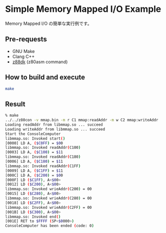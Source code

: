 # Simple Memory Mapped I/O Example

Memory Mapped I/O の簡単な実行例です。

## Pre-requests

- GNU Make
- Clang C++
- [z88dk](https://github.com/z88dk/z88dk) (z80asm command)

## How to build and execute

```bash
make
```

## Result

```bash
% make
../../z80con -v mmap.bin -m r C1 mmap:readAddr -m w C2 mmap:writeAddr 
Loading readAddr from libmmap.so ... succeed
Loading writeAddr from libmmap.so ... succeed
Start the ConsoleComputer
libmmap.so: Invoked start()
[0000] LD A, ($C0FF) = $00
libmmap.so: Invoked readAddr(C100)
[0003] LD A, ($C100) = $11
libmmap.so: Invoked readAddr(C180)
[0006] LD A, ($C180) = $11
libmmap.so: Invoked readAddr(C1FF)
[0009] LD A, ($C1FF) = $11
[000C] LD A, ($C200) = $00
[000F] LD ($C1FF), A<$00>
[0012] LD ($C200), A<$00>
libmmap.so: Invoked wrieAddr(C200) = 00
[0015] LD ($C280), A<$00>
libmmap.so: Invoked wrieAddr(C280) = 00
[0018] LD ($C2FF), A<$00>
libmmap.so: Invoked wrieAddr(C2FF) = 00
[001B] LD ($C300), A<$00>
libmmap.so: Invoked end()
[001E] RET to $FFFF (SP<$0000>)
ConsoleComputer has been ended (code: 0)
```
